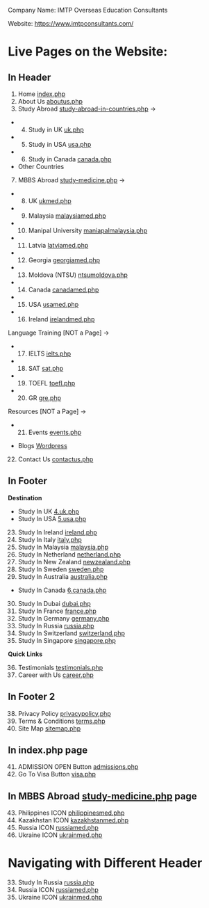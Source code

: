 Company Name: IMTP Overseas Education Consultants

Website: https://www.imtpconsultants.com/

# Live Pages on the Website:

## In Header

1. Home [index.php](https://www.imtpconsultants.com/index.php)
2. About Us [aboutus.php](https://www.imtpconsultants.com/aboutus.php)
3. Study Abroad [study-abroad-in-countries.php](https://www.imtpconsultants.com/study-abroad-in-countries.php) ->

- 4. Study in UK [uk.php](https://www.imtpconsultants.com/uk.php)
- 5. Study in USA [usa.php](https://www.imtpconsultants.com/usa.php)
- 6. Study in Canada [canada.php](https://www.imtpconsultants.com/canada.php)
- Other Countries

7. MBBS Abroad [study-medicine.php](https://www.imtpconsultants.com/study-medicine.php) ->

- 8. UK [ukmed.php](https://www.imtpconsultants.com/ukmed.php)
- 9. Malaysia [malaysiamed.php](https://www.imtpconsultants.com/malaysiamed.php)
- 10. Manipal University [maniapalmalaysia.php](https://www.imtpconsultants.com/maniapalmalaysia.php)
- 11. Latvia [latviamed.php](https://www.imtpconsultants.com/latviamed.php)
- 12. Georgia [georgiamed.php](https://www.imtpconsultants.com/georgiamed.php)
- 13. Moldova (NTSU) [ntsumoldova.php](https://www.imtpconsultants.com/ntsumoldova.php)
- 14. Canada [canadamed.php](https://www.imtpconsultants.com/canadamed.php)
- 15. USA [usamed.php](https://www.imtpconsultants.com/usamed.php)
- 16. Ireland [irelandmed.php](https://www.imtpconsultants.com/irelandmed.php)

Language Training [NOT a Page] ->

- 17. IELTS [ielts.php](https://www.imtpconsultants.com/ielts.php)
- 18. SAT [sat.php](https://www.imtpconsultants.com/sat.php)
- 19. TOEFL [toefl.php](https://www.imtpconsultants.com/toefl.php)
- 20. GR [gre.php](https://www.imtpconsultants.com/gre.php)

Resources [NOT a Page] ->

- 21. Events [events.php](https://www.imtpconsultants.com/events.php)

- Blogs [Wordpress](https://blog.imtpconsultants.com/)

22. Contact Us [contactus.php](https://www.imtpconsultants.com/contactus.php)

## In Footer

**Destination**

- Study In UK [4.uk.php](https://www.imtpconsultants.com/uk.php)
- Study In USA [5.usa.php](https://www.imtpconsultants.com/usa.php)

23. Study In Ireland [ireland.php](https://www.imtpconsultants.com/ireland.php)
24. Study In Italy [italy.php](https://www.imtpconsultants.com/italy.php)
25. Study In Malaysia [malaysia.php](https://www.imtpconsultants.com/malaysia.php)
26. Study In Netherland [netherland.php](https://www.imtpconsultants.com/netherland.php)
27. Study In New Zealand [newzealand.php](https://www.imtpconsultants.com/newzealand.php)
28. Study In Sweden [sweden.php](https://www.imtpconsultants.com/sweden.php)
29. Study In Australia [australia.php](https://www.imtpconsultants.com/australia.php)

- Study In Canada [6.canada.php](https://www.imtpconsultants.com/canada.php)

30. Study In Dubai [dubai.php](https://www.imtpconsultants.com/dubai.php)
31. Study In France [france.php](https://www.imtpconsultants.com/france.php)
32. Study In Germany [germany.php](https://www.imtpconsultants.com/germany.php)
33. Study In Russia [russia.php](https://www.imtpconsultants.com/russia.php)
34. Study In Switzerland [switzerland.php](https://www.imtpconsultants.com/switzerland.php)
35. Study In Singapore [singapore.php](https://www.imtpconsultants.com/singapore.php)

**Quick Links** 

36. Testimonials [testimonials.php](https://www.imtpconsultants.com/testimonials.php)
37. Career with Us [career.php](https://www.imtpconsultants.com/career.php)

## In Footer 2

38. Privacy Policy [privacypolicy.php](https://www.imtpconsultants.com/privacypolicy.php)
39. Terms & Conditions [terms.php](https://www.imtpconsultants.com/terms.php)
40. Site Map [sitemap.php](https://www.imtpconsultants.com/sitemap.php)

## In index.php page

41. ADMISSION OPEN Button [admissions.php](https://www.imtpconsultants.com/admissions.php)
42. Go To Visa Button [visa.php](https://www.imtpconsultants.com/visa.php)

## In MBBS Abroad [study-medicine.php](https://www.imtpconsultants.com/study-medicine.php) page

43. Philippines ICON [philippinesmed.php](https://www.imtpconsultants.com/philippinesmed.php)
44. Kazakhstan ICON [kazakhstanmed.php](https://www.imtpconsultants.com/kazakhstanmed.php)
45. Russia ICON [russiamed.php](https://www.imtpconsultants.com/russiamed.php)
46. Ukraine ICON [ukrainmed.php](https://www.imtpconsultants.com/ukrainemed.php)

# Navigating with Different Header
33. Study In Russia [russia.php](https://www.imtpconsultants.com/russia.php)
45. Russia ICON [russiamed.php](https://www.imtpconsultants.com/russiamed.php)
46. Ukraine ICON [ukrainmed.php](https://www.imtpconsultants.com/ukrainemed.php)
